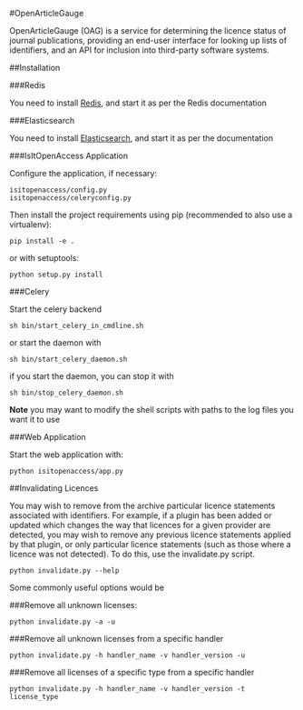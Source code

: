 #OpenArticleGauge

OpenArticleGauge (OAG) is a service for determining the licence status of journal publications, providing an end-user interface for looking up lists of identifiers, and an API for inclusion into third-party software systems.

##Installation

###Redis

You need to install [Redis](http://redis.io), and start it as per the Redis documentation

###Elasticsearch

You need to install [Elasticsearch](http://www.elasticsearch.org/), and start it as per the documentation

###IsItOpenAccess Application

Configure the application, if necessary:

    isitopenaccess/config.py
    isitopenaccess/celeryconfig.py

Then install the project requirements using pip (recommended to also use a virtualenv):

    pip install -e .
    
or with setuptools:

    python setup.py install

###Celery

Start the celery backend

    sh bin/start_celery_in_cmdline.sh

or start the daemon with

    sh bin/start_celery_daemon.sh
    
if you start the daemon, you can stop it with

    sh bin/stop_celery_daemon.sh

**Note** you may want to modify the shell scripts with paths to the log files you want it to use

###Web Application

Start the web application with:

    python isitopenaccess/app.py

##Invalidating Licences

You may wish to remove from the archive particular licence statements associated with identifiers.  For example, if a plugin has been added or updated which changes the way that licences for a given provider are detected, you may wish to remove any previous licence statements applied by that plugin, or only particular licence statements (such as those where a licence was not detected).  To do this, use the invalidate.py script.

    python invalidate.py --help

Some commonly useful options would be

###Remove all unknown licenses:

    python invalidate.py -a -u

###Remove all unknown licenses from a specific handler

    python invalidate.py -h handler_name -v handler_version -u

###Remove all licenses of a specific type from a specific handler

    python invalidate.py -h handler_name -v handler_version -t license_type
    

